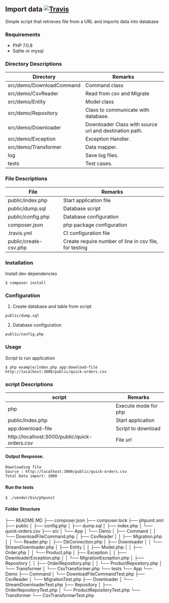 ##  Import data [![Travis](https://travis-ci.org/suraz37/import-data.svg)](https://travis-ci.org/suraz37/import-data)
Simple script that retrieves file from a URL and imports data into database

### Requirements
- PHP 7.0.8
- Sqlite or mysql

### Directory Descriptions

|Directory | Remarks|
|----------|--------|
|src/demo/DownloadCommand| Command class|
|src/demo/CsvReader| Read from csv and Migrate|
|src/demo/Entity | Model class|
|src/demo/Repository | Class to communicate with database.|
|src/demo/Downloader | Downloader Class with source url and destination path.|
|src/demo/Exception | Exception Handler.|
|src/demo/Transformer | Data mapper.|
|log | Save log files.|
|tests | Test cases.|


### File Descriptions
| File | Remarks |
|------|---------|
|public/index.php | Start application file|
|public/dump.sql | Database script|
|public/config.php | Database configuration|
|composer.json | php package configuration |
|.travis.yml | CI configuration file |
|public/create-csv.php | Create require number of line in csv file, for testing |


### Installation
Install dev dependencies
```shell
$ composer install
```

### Configuration
1. Create database and table from script
```path
public/dump.sql
```

2. Database configuration 
```path
public/config.php
```

### Usage
Script to run application

```shell
$ php example/index.php app:download-file http://localhost:3000/public/quick-orders.csv
```

### script Descriptions
| script | Remarks |
|------|---------|
|php | Execute mode for php |
|public/index.php | Start application |
|app:download-file | Script to download |
|http://localhost:3000/public/quick-orders.csv | File url |

#### Output Response.
```shell
Downloading file
Source : http://localhost:3000/public/quick-orders.csv
Total Data import: 1000
```

#### Run the tests
```
$ ./vendor/bin/phpunit
```

#### Folder Structure
├── README.MD
├── composer.json
├── composer.lock
├── phpunit.xml
├── public
│   ├── config.php
│   ├── dump.sql
│   ├── index.php
│   └── quick-orders.csv
├── src
│   └── App
│       └── Demo
│           ├── Command
│           │   └── DownloadFileCommand.php
│           ├── CsvReader
│           │   ├── Migration.php
│           │   └── Reader.php
│           ├── DbConnection.php
│           ├── Downloader
│           │   └── StreamDownloader.php
│           ├── Entity
│           │   ├── Model.php
│           │   ├── Order.php
│           │   └── Product.php
│           ├── Exception
│           │   ├── DownloaderException.php
│           │   └── MigrationException.php
│           ├── Repository
│           │   ├── OrderRepository.php
│           │   └── ProductRepository.php
│           └── Transformer
│               └── CsvTransformer.php
└── tests
    └── App
        └── Demo
            ├── Command
            │   └── DownloadFileCommandTest.php
            ├── CsvReader
            │   └── MigrationTest.php
            ├── Downloader
            │   └── StreamDownloaderTest.php
            ├── Repository
            │   ├── OrderRepositoryTest.php
            │   └── ProductRepositoryTest.php
            └── Transformer
                └── CsvTransformerTest.php

